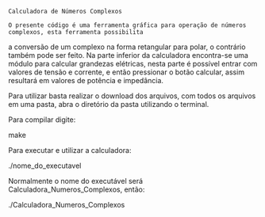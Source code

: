     Calculadora de Números Complexos

    O presente código é uma ferramenta gráfica para operação de números complexos, esta ferramenta possibilita
a conversão de um complexo na forma retangular para polar, o contrário também pode ser feito. Na parte inferior
da calculadora encontra-se uma módulo para calcular grandezas elétricas, nesta parte é possível entrar com valores de tensão e corrente, e então pressionar o botão calcular, assim resultará em valores de potência e impedância.

Para utilizar basta realizar o download dos arquivos, com todos os arquivos em uma pasta, abra o diretório da pasta utilizando o terminal.

Para compilar digite:

make

Para executar e utilizar a calculadora:

./nome_do_executavel

Normalmente o nome do executável será Calculadora_Numeros_Complexos, então:

./Calculadora_Numeros_Complexos